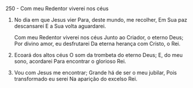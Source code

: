 250 - Com meu Redentor viverei nos céus

1. No dia em que Jesus vier
   Para, deste mundo, me recolher,
   Em Sua paz descansarei
   E a Sua volta aguardarei.

   Com meu Redentor viverei nos céus
   Junto ao Criador, o eterno Deus;
   Por divino amor, eu desfrutarei
   Da eterna herança com Cristo, o Rei.

2. Ecoará dos altos céus
   O som da trombeta do eterno Deus;
   E, do meu sono, acordarei
   Para encontrar o glorioso Rei.

3. Vou com Jesus me encontrar;
   Grande há de ser o meu jubilar,
   Pois transformado eu serei
   Na aparição do excelso Rei.
